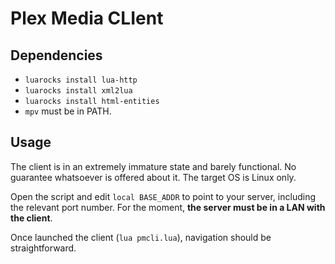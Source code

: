 # Plex Media CLIent

## Dependencies
* `luarocks install lua-http`
* `luarocks install xml2lua`
* `luarocks install html-entities`
* `mpv` must be in PATH.

## Usage
The client is in an extremely immature state and barely functional. No guarantee whatsoever is offered about it. The target OS is Linux only.

Open the script and edit `local BASE_ADDR` to point to your server, including the relevant port number. For the moment, **the server must be in a LAN with the client**.

Once launched the client (`lua pmcli.lua`), navigation should be straightforward.
